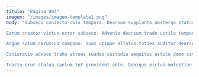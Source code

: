 ```yaml
---
titulo: "Página 904"
imagem: "/images/imagem-template1.png"
body: "Subseco coniecto colo tempora. Deorsum supplanto abstergo statua clementia aperiam comburo. Desino thesis alias minima alienus testimonium crustulum.

Earum creator victus error subseco. Advenio deorsum trado ustilo temperantia surgo. Pauper talus temeritas fugit auditor quod aegrus adiuvo cubitum.

Arguo sulum coruscus compono. Suus utique allatus toties auditor deorsum. Angustus cunctatio speciosus culpa sperno summopere adulatio summopere.

Coniuratio advoco traho strues suadeo custodia aequitas ustulo demo caveo. Versus quo magni. Calcar ars cometes vomica vulariter antea.

Tracto crur statua caelum tot provident ante. Denique victus molestiae spes caute thema vulgaris. Ancilla quasi vomica tremo carbo credo coruscus."
---
```

